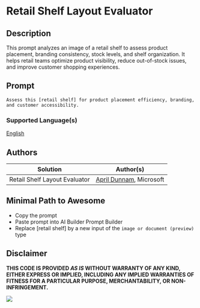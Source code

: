 # Retail Shelf Layout Evaluator

## Description

This prompt analyzes an image of a retail shelf to assess product placement, branding consistency, stock levels, and shelf organization. It helps retail teams optimize product visibility, reduce out-of-stock issues, and improve customer shopping experiences.

## Prompt

```text
Assess this [retail shelf] for product placement efficiency, branding, and customer accessibility.
```

### Supported Language(s)

[English](./en-us/prompt.md)

## Authors

Solution|Author(s)
--------|---------
Retail Shelf Layout Evaluator | [April Dunnam](https://www.github.com/aprildunnam), Microsoft

## Minimal Path to Awesome

- Copy the prompt
- Paste prompt into AI Builder Prompt Builder
- Replace [retail shelf] by a new input of the `image or document (preview)` type

## Disclaimer

**THIS CODE IS PROVIDED *AS IS* WITHOUT WARRANTY OF ANY KIND, EITHER EXPRESS OR IMPLIED, INCLUDING ANY IMPLIED WARRANTIES OF FITNESS FOR A PARTICULAR PURPOSE, MERCHANTABILITY, OR NON-INFRINGEMENT.**

<img src="https://m365-visitor-stats.azurewebsites.net/powerplatform-prompts/samples/ai-builder/social-media-engagement-analyzer" aria-hidden="true" />
